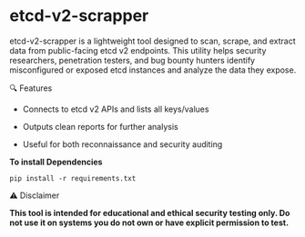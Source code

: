 # etcd-v2-scrapper
etcd-v2-scrapper is a lightweight tool designed to scan, scrape, and extract data from public-facing etcd v2 endpoints. This utility helps security researchers, penetration testers, and bug bounty hunters identify misconfigured or exposed etcd instances and analyze the data they expose.

🔍 Features

- Connects to etcd v2 APIs and lists all keys/values

- Outputs clean reports for further analysis

- Useful for both reconnaissance and security auditing

**To install Dependencies** 

`pip install -r requirements.txt`



⚠️ Disclaimer

**This tool is intended for educational and ethical security testing only. Do not use it on systems you do not own or have explicit permission to test.**

